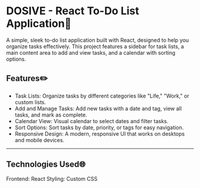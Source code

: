 # DOSIVE - React To-Do List Application📜

A simple, sleek to-do list application built with React, designed to help you organize tasks effectively. This project features a sidebar for task lists, a main content area to add and view tasks, and a calendar with sorting options.



## Features✏️

- Task Lists: Organize tasks by different categories like "Life," "Work," or custom lists.
- Add and Manage Tasks: Add new tasks with a date and tag, view all tasks, and mark as complete.
- Calendar View: Visual calendar to select dates and filter tasks.
- Sort Options: Sort tasks by date, priority, or tags for easy navigation.
- Responsive Design: A modern, responsive UI that works on desktops and mobile devices.
--- 


## Technologies Used🌐
Frontend: React
Styling: Custom CSS